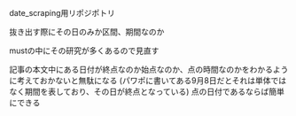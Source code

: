date_scraping用リポジポトリ

抜き出す際にその日のみか区間、期間なのか

mustの中にその研究が多くあるので見直す

記事の本文中にある日付が終点なのか始点なのか、点の時間なのかをわかるように考えておかないと無駄になる
(パワポに書いてある9月8日だとそれは単体ではなく期間を表しており、その日が終点となっている)
点の日付であるならば簡単にできる